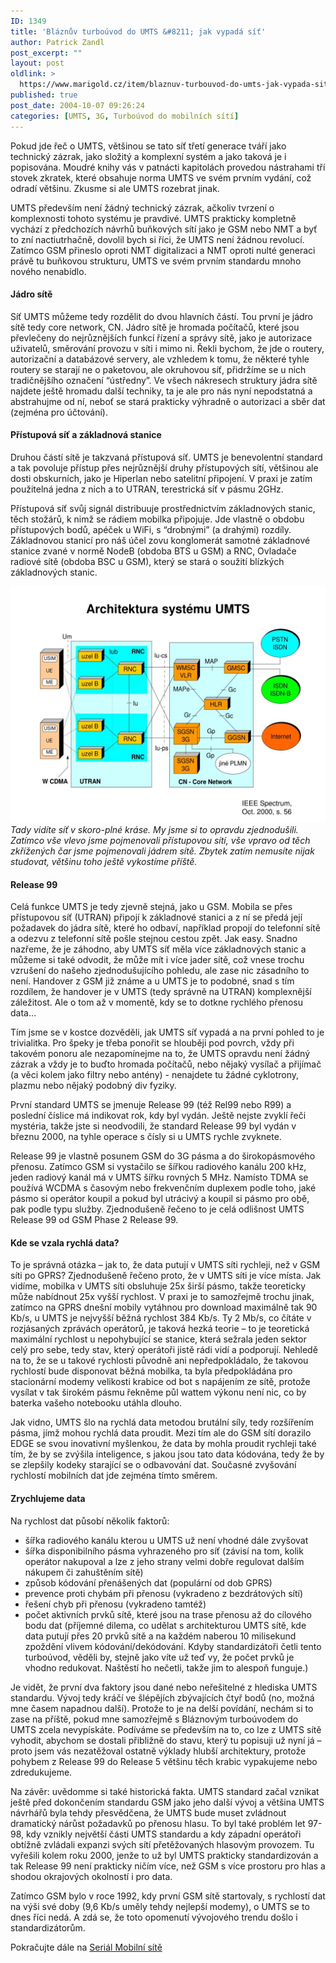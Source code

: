 ```yaml
---
ID: 1349
title: 'Bláznův turboúvod do UMTS &#8211; jak vypadá síť'
author: Patrick Zandl
post_excerpt: ""
layout: post
oldlink: >
  https://www.marigold.cz/item/blaznuv-turbouvod-do-umts-jak-vypada-sit
published: true
post_date: 2004-10-07 09:26:24
categories: [UMTS, 3G, Turboúvod do mobilních sítí]
---
```

<p>
Pokud jde řeč o UMTS, většinou se tato síť třetí generace tváří jako technický zázrak, jako složitý a komplexní systém a jako taková je i popisována. Moudré knihy vás v patnácti kapitolách provedou nástrahami tří stovek zkratek, které obsahuje norma UMTS ve svém prvním vydání, což odradí většinu. Zkusme si ale UMTS rozebrat jinak. </p>

<p>
UMTS především není žádný technický zázrak, ačkoliv tvrzení o komplexnosti tohoto systému je pravdivé. UMTS prakticky kompletně vychází z předchozích návrhů buňkových sítí jako je GSM nebo NMT a byť to zní nactiutrhačně, dovolil bych si říci, že UMTS není žádnou revolucí. Zatímco GSM přineslo oproti NMT digitalizaci a NMT oproti nulté generaci právě tu buňkovou strukturu, UMTS ve svém prvním standardu mnoho nového nenabídlo.
</p>

<h4>Jádro sítě</h4>
<p>
Síť UMTS můžeme tedy rozdělit do dvou hlavních částí. Tou první je jádro sítě tedy core network, CN. Jádro sítě je hromada počítačů, které jsou převlečeny do nejrůznějších funkcí řízení a správy sítě, jako je autorizace uživatelů, směrování provozu v síti i mimo ni. Řekli bychom, že jde o routery, autorizační a databázové servery, ale vzhledem k tomu, že některé tyhle routery se starají ne o paketovou, ale okruhovou síť, přidržíme se u nich tradičnějšího označení &#8220;ústředny&#8221;. Ve všech nákresech struktury jádra sítě najdete ještě hromadu další techniky, ta je ale pro nás nyní nepodstatná a abstrahujme od ní, neboť se stará prakticky výhradně o autorizaci a sběr dat (zejména pro účtování).</p>

<h4>Přístupová síť a základnová stanice</h4>
<p>
Druhou částí sítě je takzvaná přístupová síť. UMTS je benevolentní standard a tak povoluje přístup přes nejrůznější druhy přístupových sítí, většinou ale dosti obskurních, jako je Hiperlan nebo satelitní připojení. V praxi je zatím použitelná jedna z nich a to UTRAN, terestrická síť v pásmu 2GHz. </p>

<p>
Přístupová síť svůj signál distribuuje prostřednictvím základnových stanic, těch stožárů, k nimž se rádiem mobilka připojuje. Jde vlastně o obdobu přístupových bodů, apéček u WiFi, s &#8220;drobnými&#8221; (a drahými) rozdíly. Základnovou stanicí pro náš účel zovu konglomerát samotné základnové stanice zvané v normě NodeB (obdoba BTS u GSM) a RNC, Ovladače radiové sítě (obdoba BSC u GSM), který se stará o soužití blízkých základnových stanic. </p>

<p>
<img src="/assets/20041007-UMTSsit.jpg" alt="architektura UMTS" />
<br /><i>Tady vidíte síť v skoro-plné kráse. My jsme si to opravdu zjednodušili. Zatímco vše vlevo jsme pojmenovali přístupovou sítí, vše vpravo od těch zkřížených čar jsme pojmenovali jádrem sítě. Zbytek zatím nemusíte nijak studovat, většinu toho ještě vykostíme příště. </i></p>

<h4>Release 99</h4>
<p>
Celá funkce UMTS je tedy zjevně stejná, jako u GSM. Mobila se přes přístupovou síť (UTRAN) připojí k základnové stanici a z ní se předá její požadavek do jádra sítě, které ho odbaví, například propojí do telefonní sítě a odezvu z telefonní sítě pošle stejnou cestou zpět. Jak easy. Snadno nazřeme, že je záhodno, aby UMTS síť měla více základnových stanic a můžeme si také odvodit, že může mít i více jader sítě, což vnese trochu vzrušení do našeho zjednodušujícího pohledu, ale zase nic zásadního to není. Handover z GSM již známe a u UMTS je to podobné, snad s tím rozdílem, že handover je v UMTS (tedy správně na UTRAN) komplexnější záležitost. Ale o tom až v momentě, kdy se to dotkne rychlého přenosu data&#8230;</p>

<p>
Tím jsme se v kostce dozvěděli, jak UMTS síť vypadá a na první pohled to je trivialitka. Pro špeky je třeba ponořit se hlouběji pod povrch, vždy při takovém ponoru ale nezapomínejme na to, že UMTS opravdu není žádný zázrak a vždy je to buďto hromada počítačů, nebo nějaký vysílač a přijímač (a věci kolem jako filtry nebo antény) - nenajdete tu žádné cyklotrony, plazmu nebo nějaký podobný div fyziky. </p>

<p>
První standard UMTS se jmenuje Release 99 (též Rel99 nebo R99) a poslední číslice má indikovat rok, kdy byl vydán. Ještě nejste zvyklí řeči mystéria, takže jste si neodvodili, že standard Release 99 byl vydán v březnu 2000, na tyhle operace s čísly si u UMTS rychle zvyknete. </p>

<p>
Release 99 je vlastně posunem GSM do 3G pásma a do širokopásmového přenosu. Zatímco GSM si vystačilo se šířkou radiového kanálu 200 kHz, jeden radiový kanál má v UMTS šířku rovných 5 MHz. Namísto TDMA se používá WCDMA s časovým nebo frekvenčním duplexem podle toho, jaké pásmo si operátor koupil a pokud byl utrácivý a koupil si pásmo pro obě, pak podle typu služby. Zjednodušeně řečeno to je celá odlišnost UMTS Release 99 od GSM Phase 2 Release 99. </p>

<h4>Kde se vzala rychlá data?</h4>
<p>
To je správná otázka – jak to, že data putují v UMTS síti rychleji, než v GSM síti po GPRS? Zjednodušeně řečeno proto, že v UMTS síti je více místa. Jak vidíme, mobilka v UMTS síti obsluhuje 25x širší pásmo, takže teoreticky může nabídnout 25x vyšší rychlost. V praxi je to samozřejmě trochu jinak, zatímco na GPRS dnešní mobily vytáhnou pro download maximálně tak 90 Kb/s, u UMTS je nejvyšší běžná rychlost 384 Kb/s. Ty 2 Mb/s, co čítáte v rozjásaných zprávách operátorů, je taková hezká teorie – to je teoretická maximální rychlost u nepohybující se stanice, která sežrala jeden sektor celý pro sebe, tedy stav, který operátoři jistě rádi vidí a podporují. Nehledě na to, že se u takové rychlosti původně ani nepředpokládalo, že  takovou rychlostí bude disponovat běžná mobilka, ta byla předpokládána pro stacionární modemy velikosti krabice od bot s napájením ze sítě, protože vysílat v tak širokém pásmu řekněme půl wattem výkonu není nic, co by baterka vašeho notebooku utáhla dlouho. </p>

<p>
Jak vidno, UMTS šlo na rychlá data metodou brutální síly, tedy rozšířením pásma, jímž mohou rychlá data proudit. Mezi tím ale do GSM sítí dorazilo EDGE se svou inovativní myšlenkou, že data by mohla proudit rychleji také tím, že by se zvýšila inteligence, s jakou jsou tato data kódována, tedy že by se zlepšily kodeky starající se o odbavování dat. Současné zvyšování rychlostí mobilních dat jde zejména tímto směrem. </p>

<h4>Zrychlujeme data</h4>
<p>
Na rychlost dat působí několik faktorů:</p>

<ul>
<li>šířka radiového kanálu kterou u UMTS už není vhodné dále zvyšovat 
</li>
<li>šířka disponibilního pásma vyhrazeného pro síť (závisí na tom, kolik operátor nakupoval a lze z jeho strany velmi dobře regulovat dalším nákupem či zahuštěním sítě)
</li>
<li>způsob kódování přenášených dat (populární od dob GPRS)
</li>
<li>prevence proti chybám při přenosu (vykradeno z bezdrátových sítí)
</li>
<li>řešení chyb při přenosu (vykradeno tamtéž)
</li>
<li>počet aktivních prvků sítě, které jsou na trase přenosu až do cílového bodu dat (příjemné dilema, co udělat s architekturou UMTS sítě, kde data putují přes 20 prvků sítě a na každém naberou 10 milisekund zpoždění vlivem kódování/dekódování. Kdyby standardizátoři četli tento turboúvod, věděli by, stejně jako víte už teď vy, že počet prvků je vhodno redukovat. Naštěstí ho nečetli, takže jim to alespoň funguje.)</li>
</ul>
<p>
Je vidět, že první dva faktory jsou dané nebo neřešitelné z hlediska UMTS standardu. Vývoj tedy kráčí ve šlépějích zbývajících čtyř bodů (no, možná mne časem napadnou další). Protože to je na delší povídání, nechám si to zase na příště, pokud mne samozřejmě s Bláznovým turboúvodem do UMTS zcela nevypískáte. Podíváme se především na to, co lze z UMTS sítě vyhodit, abychom se dostali přibližně do stavu, který tu popisuji už nyní já – proto jsem vás nezatěžoval ostatně výklady hlubší architektury, protože pohybem z Release 99 do Release 5 většinu těch krabic vypakujeme nebo zdredukujeme.</p>

<p>
Na závěr: uvědomme si také historická fakta. UMTS standard začal vznikat ještě před dokončením standardu GSM jako jeho další vývoj a většina UMTS návrhářů byla tehdy přesvědčena, že UMTS bude muset zvládnout dramatický nárůst požadavků po přenosu hlasu. To byl také problém let 97-98, kdy vznikly největší části UMTS standardu a kdy západní operátoři obtížně zvládali expanzi svých sítí přetěžovaných hlasovým provozem. Tu vyřešili kolem roku 2000, jenže to už byl UMTS prakticky standardizován a tak Release 99 není prakticky ničím více, než GSM s více prostoru pro hlas a shodou okrajových okolností i pro data. </p>

<p>
Zatímco GSM bylo v roce 1992, kdy první GSM sítě startovaly, s rychlostí dat na výši své doby (9,6 Kb/s uměly tehdy nejlepší modemy), o UMTS se to dnes říci nedá. A zdá se, že toto opomenutí vývojového trendu došlo i standardizátorům.
</p>

Pokračujte dále na [Seriál Mobilní sítě](/mobilnisite/)